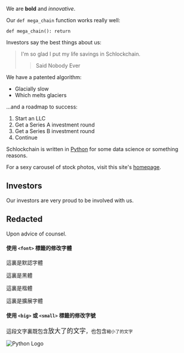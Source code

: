 We are **bold** and *innovative*.

Our `def mega_chain` function works really well:

    def mega_chain(): return

Investors say the best things about us:

> I'm so glad I put my life savings in Schlockchain.
> > Said Nobody Ever

We have a patented algorithm:
- Glacially slow
- Which melts glaciers

...and a roadmap to success:

1. Start an LLC
2. Get a Series A investment round
3. Get a Series B investment round
4. Continue

Schlockchain is written in [Python](https://www.python.org/) for some 
data science or something reasons.

For a sexy carousel of stock photos, visit this site's [homepage](./index).

## Investors

Our investors are very proud to be involved with us.

## Redacted

Upon advice of counsel.

#### 使用 `<font>` 標籤的修改字體

這裏是默認字體

<font face="HEI">這裏是黑體</font>

<font face="KAI">這裏是楷體</font>

<font face="GB18030 Bitmap">這裏是擴展字體</font>

#### 使用 `<big>` 或 `<small>` 標籤的修改字號

這段文字裏既包含<big>放大了的文字</big>，也包含<small>縮小了的文字</small>



![Python Logo](https://www.python.org/static/community_logos/python-logo.png)
